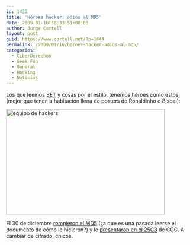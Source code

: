 ```yaml
---
id: 1439
title: 'Héroes hacker: adiós al MD5'
date: 2009-01-16T18:33:51+00:00
author: Jorge Cortell
layout: post
guid: https://www.cortell.net/?p=1444
permalink: /2009/01/16/heroes-hacker-adios-al-md5/
categories:
  - CiberDerechos
  - Geek Fun
  - General
  - Hacking
  - Noticias
---
```

Los que leemos <a title="https://set-ezine.org" href="https://set-ezine.org" target="_blank">SET</a> y cosas por el estilo, tenemos héroes como estos (mejor que tener la habitación llena de posters de Ronaldinho o Bisbal):

<img src="https://www.win.tue.nl/hashclash/rogue-ca/images/team.png" alt="equipo de hackers" width="428" height="285" />

El 30 de diciembre <a title="https://www.win.tue.nl/hashclash/rogue-ca/" href="https://www.win.tue.nl/hashclash/rogue-ca/" target="_blank">rompieron el MD5</a> (¿a que es una pasada leerse el documento de cómo lo hicieron?) y lo <a title="https://events.ccc.de/congress/2008/wiki/Conference_Recordings" href="https://events.ccc.de/congress/2008/wiki/Conference_Recordings" target="_blank">presentaron en el 25C3</a> de CCC. A cambiar de cifrado, chicos.